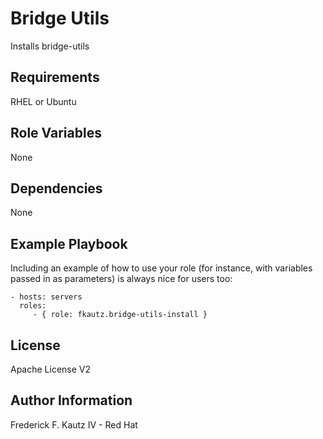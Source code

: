 Bridge Utils
=========

Installs bridge-utils

Requirements
------------

RHEL or Ubuntu

Role Variables
--------------

None

Dependencies
------------

None

Example Playbook
----------------

Including an example of how to use your role (for instance, with variables passed in as parameters) is always nice for users too:

    - hosts: servers
      roles:
         - { role: fkautz.bridge-utils-install }

License
-------

Apache License V2

Author Information
------------------

Frederick F. Kautz IV - Red Hat
